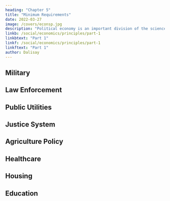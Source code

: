 ```yaml
---
heading: "Chapter 5"
title: "Minimum Requirements"
date: 2022-03-27
image: /covers/econsp.jpg
description: "Political economy is an important division of the science of government. The object of government is the happiness of men, united in society"
linkb: /social/economics/principles/part-1
linkbtext: "Part 1"
linkf: /social/economics/principles/part-1
linkftext: "Part 1"
author: Dalisay
---
```



## Military


## Law Enforcement


## Public Utilities


## Justice System

## Agriculture Policy 


## Healthcare 



## Housing



## Education 


